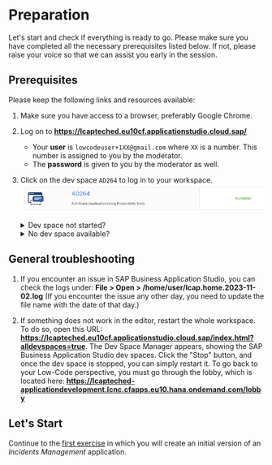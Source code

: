 # Preparation

Let's start and check if everything is ready to go.
Please make sure you have completed all the necessary prerequisites listed below. If not, please raise your voice so that we can assist you early in the session.

## Prerequisites
Please keep the following links and resources available:

1. Make sure you have access to a browser, preferably Google Chrome.
2. Log on to **https://lcapteched.eu10cf.applicationstudio.cloud.sap/**

    - Your **user** is `lowcodeuser+1XX@gmail.com` where `XX` is a number.  This number is assigned to you by the moderator.
    - The **password** is given to you by the moderator as well.

3. Click on the dev space `AD264` to log in to your workspace.
    ![Dev Space](assets/BAS-DevSpace.png)

    <details>
    <summary>Dev space not started?</summary>

    If it's `AD264`, then just start it by clicking on the _Play_ icon.

    </details>

    <details>
    <summary>No dev space available?</summary>

    Select _Full-Stack Application Using Productivity Tools_, enter an arbitrary name.
    ![New Dev Space in SAP Business Application Studio](assets/BAS-NewDevSpace.png)

    </details>

## General troubleshooting

1. If you encounter an issue in SAP Business Application Studio, you can check the logs under: **File > Open > /home/user/lcap.home.2023-11-02.log** (If you encounter the issue any other day, you need to update the file name with the date of that day.)

2. If something does not work in the editor, restart the whole workspace. To do so, open this URL: **https://lcapteched.eu10cf.applicationstudio.cloud.sap/index.html?alldevspaces=true**.
The Dev Space Manager appears, showing the SAP Business Application Studio dev spaces. Click the "Stop" button, and once the dev space is stopped, you can simply restart it.
To go back to your Low-Code perspective, you must go through the lobby, which is located here:
**https://lcapteched-applicationdevelopment.lcnc.cfapps.eu10.hana.ondemand.com/lobby**


## Let's Start

Continue to the [first exercise](../ex1/README.md) in which you will create an initial version of an _Incidents Management_ application.
